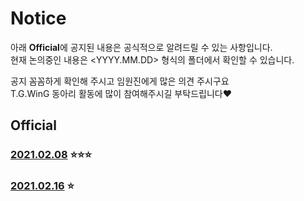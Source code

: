 # Notice
아래 **Official**에 공지된 내용은 공식적으로 알려드릴 수 있는 사항입니다.  
현재 논의중인 내용은 <YYYY.MM.DD> 형식의 폴더에서 확인할 수 있습니다.  

공지 꼼꼼하게 확인해 주시고 임원진에게 많은 의견 주시구요  
T.G.WinG 동아리 활동에 많이 참여해주시길 부탁드립니다❤️  

## Official
### [2021.02.08](https://github.com/TG-WinG/Notice/tree/master/2021.02.08#20210208) ⭐⭐⭐
### [2021.02.16](https://github.com/TG-WinG/Notice/blob/master/2021.02.16#20210216) ⭐
